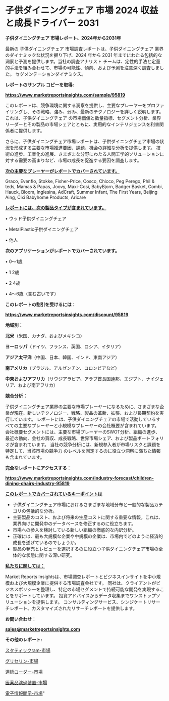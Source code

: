 # 子供ダイニングチェア 市場 2024 収益と成長ドライバー 2031

<strong>子供ダイニングチェア 市場レポート、2024年から2031年</strong>

最新の 子供ダイニングチェア 市場調査レポートは、子供ダイニングチェア 業界のダイナミックな状況を掘り下げ、2024 年から 2031 年までにわたる包括的な洞察と予測を提供します。当社の調査アナリスト チームは、定性的手法と定量的手法を組み合わせて、市場の可能性、傾向、および予測を注意深く調査しました。 セグメンテーションダイナミクス。



<strong>レポートのサンプル コピーを取得:</strong> <a href=https://www.marketreportsinsights.com/sample/95819>

<strong><u>https://www.marketreportsinsights.com/sample/95819</u></strong></a>

このレポートは、競争環境に関する洞察を提供し、主要なプレーヤーをプロファイリングし、その戦略、強み、弱み、最新のテクノロジーを詳しく説明します。 これは、子供ダイニングチェア の市場価値と数量指標、セグメント分析、業界リーダーとその製品の市場シェアとともに、実用的なインテリジェンスを利害関係者に提供します。

さらに、子供ダイニングチェア市場レポートは、子供ダイニングチェア市場の状況を形成する主要な市場推進要因、課題、機会の詳細な分析を提供します。 技術の進歩、工業化の進展、さまざまな分野にわたる人間工学的ソリューションに対する需要の高まりなど、市場の成長を促進する要因を調査します。



<strong><u>次の主要なプレーヤーがレポートでカバーされています。</u></strong>

Graco, Evenflo, Stokke, Fisher-Price, Cosco, Chicco, Peg Perego, Phil & teds, Mamas & Papas, Joovy, Maxi-Cosi, BabyBjorn, Badger Basket, Combi, Hauck, Bloom, Inglesina, AdCraft, Summer Infant, The First Years, Beijing Aing, Cixi Babyhome Products, Aricare



<strong><u><b>レポートには、次の製品タイプが含まれています。</b></u></strong>

• ウッド子供ダイニングチェア

• MetalPlastic子供ダイニングチェア

• 他人



<strong><b>次のアプリケーションがレポートでカバーされています。</b></strong>

• 0〜1歳

• 1 2歳

• 2 4歳

• 4〜6歳（含む古いです）



<strong><b>このレポートの割引を受けるには：</b></strong><a href=https://www.marketreportsinsights.com/discount/95819>

<strong><u>https://www.marketreportsinsights.com/discount/95819</u></strong></a>



<strong>地域別：</strong>



<strong>北米</strong>（米国、カナダ、およびメキシコ）



<strong>ヨーロッパ</strong>（ドイツ、フランス、英国、ロシア、イタリア）



<strong>アジア太平洋</strong>（中国、日本、韓国、インド、東南アジア）



<strong>南アメリカ</strong>（ブラジル、アルゼンチン、コロンビアなど）



<strong>中東およびアフリカ</strong>（サウジアラビア、アラブ首長国連邦、エジプト、ナイジェリア、および南アフリカ）



<strong>競合分析：</strong>

子供ダイニングチェア業界の主要な市場プレーヤーになるために、さまざまな企業が現在、新しいテクノロジー、戦略、製品の革新、拡張、および長期契約を実行しています。 レポートには、子供ダイニングチェアの市場で活動しているすべての主要なプレーヤーと小規模なプレーヤーの会社概要が含まれています。 会社概要セグメントには、主要な市場プレーヤーのSWOT分析、組織の進歩、最近の動向、会社の買収、成長戦略、世界市場シェア、および製品ポートフォリオが含まれています。 当社の競争分析には、新規参入者が市場リスクと課題を特定して、当該市場の競争力 のレベルを測定するのに役立つ洞察に満ちた情報も含まれています。



<strong>完全なレポートにアクセスする</strong>：

<a href=https://www.marketreportsinsights.com/industry-forecast/children-dining-chairs-industry-95819>

<strong><u>https://www.marketreportsinsights.com/industry-forecast/children-dining-chairs-industry-95819</u></strong></a>



<strong><u><b>このレポートでカバーされているキーポイントは</b></u></strong>
<ul>
  <li>子供ダイニングチェア市場におけるさまざまな地域分布と一般的な製品カテゴリの包括的な分析。</li>
  <li>主要製品のコスト、および将来の生産コストに関する重要な情報。これは、業界向けに開発中のデータベースを修正するのに役立ちます。</li>
  <li>市場への参入を検討している新しい組織の徹底的な内訳分析。</li>
  <li>正確には、最も大規模な企業や中規模の企業は、市場内でどのように経済的成長を遂げているのでしょうか。</li>
  <li>製品の発売とレビューを選択するのに役立つ子供ダイニングチェア市場の全体的な状態に関する深い研究。</li>
</ul>


<strong><u><b>私たちに関しては：</b></u></strong>

Market Reports Insightsは、市場調査レポートとビジネスインサイトを中小規模および大規模企業に提供する市場調査会社です。 同社は、クライアントがビジネスポリシーを整理し、特定の市場セグメントで持続可能な開発を実現することをサポートしています。 投資アドバイスからデータ収集までワンストップソリューションを提供します。 コンサルティングサービス、シンジケートリサーチレポート、カスタマイズされたリサーチレポートを提供します。



<strong><b>お問い合わせ</b></strong>：

<a href=mailto:sales@marketreportsinsights.com>

<strong><u>sales@marketreportsinsights.com</u></strong></a>



<strong>その他のレポート:</strong>

<a href=https://www.linkedin.com/pulse/スタティックram-市場-2023-総合分析と事業成長戦略-2030-yknrf/>スタティックram-市場</a>

<a href=https://www.linkedin.com/pulse/グリセリン-市場-2023-swot-分析と成長率-2030-analytics-achievers-24-analysis-cgwic/>グリセリン-市場</a>

<a href=https://www.linkedin.com/pulse/連続ローダー-市場-2023-収益と成長ドライバー-2030-analytics-achievers-24-analysis-rntof/>連続ローダー-市場</a>

<a href=https://www.linkedin.com/pulse/医薬品濾過装置-市場-2023-総合分析と事業成長戦略-2030-trend-tracking-toolbox-24-analysis-hodsf/>医薬品濾過装置-市場</a>

<a href=https://www.linkedin.com/pulse/電子情報開示-市場-2030-年までの需要に焦点を当てた-2023-年調査レポート-vrvmf/>電子情報開示-市場</a>"
